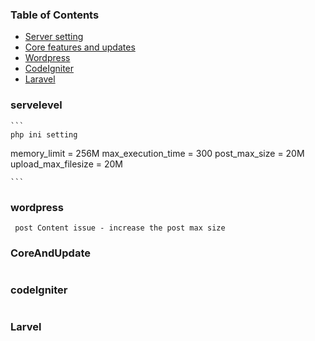 ### Table of Contents


  - [Server setting](#servelevel)
  - [Core features and updates](#CoreAndUpdate)
  - [Wordpress](#wordpress)
  - [CodeIgniter](#codeIgniter)
  - [Laravel](#Larvel)



### servelevel

    ```
    php ini setting
memory_limit = 256M
max_execution_time = 300
post_max_size = 20M
upload_max_filesize = 20M

    ```
### wordpress

```
 post Content issue - increase the post max size
```

### CoreAndUpdate

```

```

### codeIgniter

```

```

### Larvel

```


```
    
